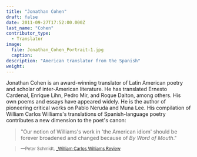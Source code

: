 ```yaml
---
title: "Jonathan Cohen"
draft: false
date: 2011-09-27T17:52:00.000Z
last_name: "Cohen"
contributor_type:
  - Translator
image:
  file: Jonathan_Cohen_Portrait-1.jpg
  caption:
description: "American translator from the Spanish"
weight:
---
```


Jonathan Cohen is an award-winning translator of Latin American poetry and scholar of inter-American literature. He has translated Ernesto Cardenal, Enrique Lihn, Pedro Mir, and Roque Dalton, among others. His own poems and essays have appeared widely. He is the author of pioneering critical works on Pablo Neruda and Muna Lee. His compilation of William Carlos Williams's translations of Spanish-language poetry contributes a new dimension to the poet's canon:

> "Our notion of Williams's work in 'the American idiom' should be forever broadened and changed because of _By Word of Mouth_."

> <small>—Peter Schmidt, [_William Carlos Williams Review](http://www.jonathancohenweb.com/)</small>

